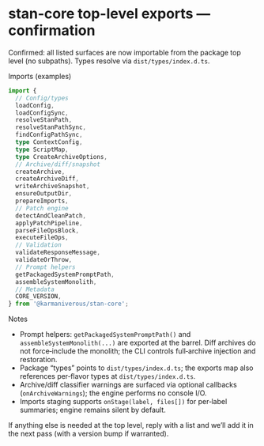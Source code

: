 # stan-core top-level exports — confirmation

Confirmed: all listed surfaces are now importable from the package top level (no subpaths). Types resolve via `dist/types/index.d.ts`.

Imports (examples)

```ts
import {
  // Config/types
  loadConfig,
  loadConfigSync,
  resolveStanPath,
  resolveStanPathSync,
  findConfigPathSync,
  type ContextConfig,
  type ScriptMap,
  type CreateArchiveOptions,
  // Archive/diff/snapshot
  createArchive,
  createArchiveDiff,
  writeArchiveSnapshot,
  ensureOutputDir,
  prepareImports,
  // Patch engine
  detectAndCleanPatch,
  applyPatchPipeline,
  parseFileOpsBlock,
  executeFileOps,
  // Validation
  validateResponseMessage,
  validateOrThrow,
  // Prompt helpers
  getPackagedSystemPromptPath,
  assembleSystemMonolith,
  // Metadata
  CORE_VERSION,
} from '@karmaniverous/stan-core';
```

Notes
- Prompt helpers: `getPackagedSystemPromptPath()` and `assembleSystemMonolith(...)` are exported at the barrel. Diff archives do not force‑include the monolith; the CLI controls full‑archive injection and restoration.
- Package “types” points to `dist/types/index.d.ts`; the exports map also references per‑flavor types at `dist/types/index.d.ts`.
- Archive/diff classifier warnings are surfaced via optional callbacks (`onArchiveWarnings`); the engine performs no console I/O.
- Imports staging supports `onStage(label, files[])` for per‑label summaries; engine remains silent by default.

If anything else is needed at the top level, reply with a list and we’ll add it in the next pass (with a version bump if warranted).
